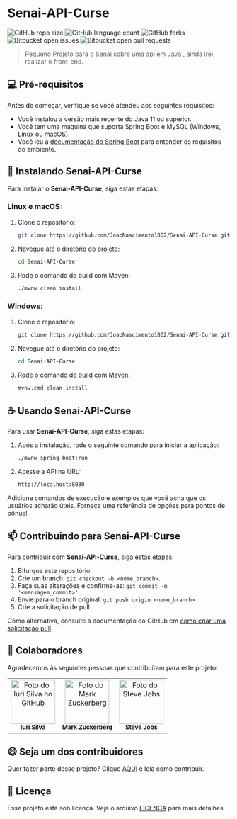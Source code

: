 # Senai-API-Curse

![GitHub repo size](https://img.shields.io/github/repo-size/JoaoNascimento1802/Senai-API-Curse?style=for-the-badge)
![GitHub language count](https://img.shields.io/github/languages/count/JoaoNascimento1802/Senai-API-Curse?style=for-the-badge)
![GitHub forks](https://img.shields.io/github/forks/JoaoNascimento1802/Senai-API-Curse?style=for-the-badge)
![Bitbucket open issues](https://img.shields.io/bitbucket/issues/JoaoNascimento1802/Senai-API-Curse?style=for-the-badge)
![Bitbucket open pull requests](https://img.shields.io/bitbucket/pr-raw/JoaoNascimento1802/Senai-API-Curse?style=for-the-badge)


> Pequeno Projeto para o Senai sobre uma api em Java , ainda irei realizar o front-end.

## 💻 Pré-requisitos

Antes de começar, verifique se você atendeu aos seguintes requisitos:

- Você instalou a versão mais recente do Java 11 ou superior.
- Você tem uma máquina que suporta Spring Boot e MySQL (Windows, Linux ou macOS).
- Você leu a [documentação do Spring Boot](https://spring.io/projects/spring-boot) para entender os requisitos do ambiente.

## 🚀 Instalando Senai-API-Curse

Para instalar o **Senai-API-Curse**, siga estas etapas:

### Linux e macOS:

1. Clone o repositório:
    ```bash
    git clone https://github.com/JoaoNascimento1802/Senai-API-Curse.git
    ```

2. Navegue até o diretório do projeto:
    ```bash
    cd Senai-API-Curse
    ```

3. Rode o comando de build com Maven:
    ```bash
    ./mvnw clean install
    ```

### Windows:

1. Clone o repositório:
    ```bash
    git clone https://github.com/JoaoNascimento1802/Senai-API-Curse.git
    ```

2. Navegue até o diretório do projeto:
    ```bash
    cd Senai-API-Curse
    ```

3. Rode o comando de build com Maven:
    ```bash
    mvnw.cmd clean install
    ```

## ☕ Usando Senai-API-Curse

Para usar **Senai-API-Curse**, siga estas etapas:

1. Após a instalação, rode o seguinte comando para iniciar a aplicação:
    ```bash
    ./mvnw spring-boot:run
    ```

2. Acesse a API na URL:
    ```bash
    http://localhost:8080
    ```

Adicione comandos de execução e exemplos que você acha que os usuários acharão úteis. Forneça uma referência de opções para pontos de bônus!

## 📫 Contribuindo para Senai-API-Curse

Para contribuir com **Senai-API-Curse**, siga estas etapas:

1. Bifurque este repositório.
2. Crie um branch: `git checkout -b <nome_branch>`.
3. Faça suas alterações e confirme-as: `git commit -m '<mensagem_commit>'`
4. Envie para o branch original: `git push origin <nome_branch>`
5. Crie a solicitação de pull.

Como alternativa, consulte a documentação do GitHub em [como criar uma solicitação pull](https://help.github.com/en/github/collaborating-with-issues-and-pull-requests/creating-a-pull-request).

## 🤝 Colaboradores

Agradecemos às seguintes pessoas que contribuíram para este projeto:

<table>
  <tr>
    <td align="center">
      <a href="#" title="defina o título do link">
        <img src="https://avatars3.githubusercontent.com/u/31936044" width="100px;" alt="Foto do Iuri Silva no GitHub"/><br>
        <sub>
          <b>Iuri Silva</b>
        </sub>
      </a>
    </td>
    <td align="center">
      <a href="#" title="defina o título do link">
        <img src="https://s2.glbimg.com/FUcw2usZfSTL6yCCGj3L3v3SpJ8=/smart/e.glbimg.com/og/ed/f/original/2019/04/25/zuckerberg_podcast.jpg" width="100px;" alt="Foto do Mark Zuckerberg"/><br>
        <sub>
          <b>Mark Zuckerberg</b>
        </sub>
      </a>
    </td>
    <td align="center">
      <a href="#" title="defina o título do link">
        <img src="https://miro.medium.com/max/360/0*1SkS3mSorArvY9kS.jpg" width="100px;" alt="Foto do Steve Jobs"/><br>
        <sub>
          <b>Steve Jobs</b>
        </sub>
      </a>
    </td>
  </tr>
</table>

## 😄 Seja um dos contribuidores

Quer fazer parte desse projeto? Clique [AQUI](CONTRIBUTING.md) e leia como contribuir.

## 📝 Licença

Esse projeto está sob licença. Veja o arquivo [LICENÇA](LICENSE.md) para mais detalhes.
